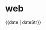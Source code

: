 # web<html>
<head>
<title>vue ʱ��</title>
</head>
<body>
<div id='app'>
{{date | dateStr}}
</div>
<script src="https://cdn.bootcss.com/moment.js/2.24.0/moment.js"></script>
<script src="https://cdn.bootcss.com/vue/2.6.10/vue.common.dev.js"></script>
<script type="text/Javascript">
Vue.filter('dateStr',function(){
return moment().format('YYYY-MM-DD HH-mm-ss')
})
 new Vue({
 el:'#app',
data(){
return{
date:new Date()
}}
})
</script>
</body>
</html>

